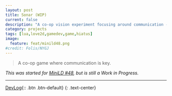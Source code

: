 ```yaml
---
layout: post
title: Sonar (WIP)
current: false
description: "A co-op vision experiment focusing around communication - incomplete."
category: projects
tags: [lua,love2d,gamedev,game,hiatus]
image:
  feature: feat/minild48.png
#credit: Folis/NYGJ
---
```


>A co-op game where communication is key. 

*This was started for [MiniLD #48](http://www.ludumdare.com/compo/2013/12/29/minild-48/), but is still a Work in Progress.*

---

[DevLog](http://blog.lemtzas.com/devlog/minild48/){:: .btn .btn-default}
{: .text-center}